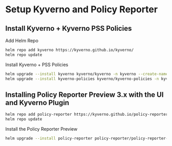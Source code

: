 # Setup Kyverno and Policy Reporter

## Install Kyverno + Kyverno PSS Policies

Add Helm Repo

```bash
helm repo add kyverno https://kyverno.github.io/kyverno/
helm repo update
```

Install Kyverno + PSS Policies

```bash
helm upgrade --install kyverno kyverno/kyverno -n kyverno --create-namespace
helm upgrade --install kyverno-policies kyverno/kyverno-policies -n kyverno --create-namespace --set podSecurityStandard=restricted
```

## Installing Policy Reporter Preview 3.x with the UI and Kyverno Plugin

```bash
helm repo add policy-reporter https://kyverno.github.io/policy-reporter
helm repo update
```

Install the Policy Reporter Preview

```bash
helm upgrade --install policy-reporter policy-reporter/policy-reporter-preview --create-namespace -n policy-reporter --devel --set ui.enabled=true --set kyverno-plugin.enabled=true
```
